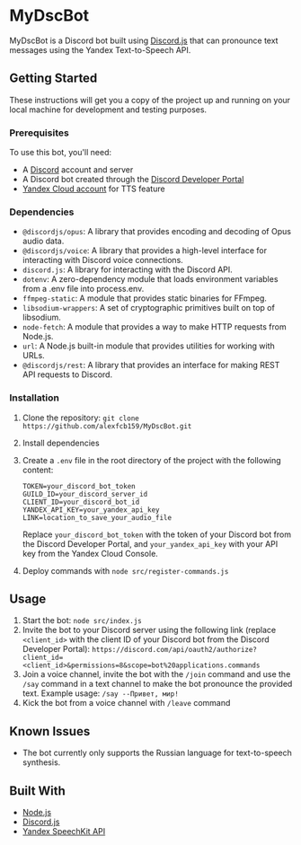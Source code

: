 # MyDscBot

MyDscBot is a Discord bot built using [Discord.js](https://discord.js.org/) that can pronounce text messages using the Yandex Text-to-Speech API.


## Getting Started

These instructions will get you a copy of the project up and running on your local machine for development and testing purposes.

### Prerequisites

To use this bot, you'll need:

- A [Discord](https://discord.com/login) account and server
- A Discord bot created through the [Discord Developer Portal](https://discord.com/developers/applications)
- [Yandex Cloud account](https://auth.cloud.yandex.ru/login?client_id=yc.oauth.console&redirectUrl=https%3A%2F%2Fauth.cloud.yandex.ru%2Foauth%2Fauthorize%3Fresponse_type%3Dcode%26client_id%3Dyc.oauth.console%26scope%3Dopenid%26redirect_uri%3Dhttps%253A%252F%252Fconsole.cloud.yandex.ru%252Fauth%252Fcallback%26state%3D3fVlNhPAvgZQL5XDLjAfc6EM42FzOvmuZB7Sz) for TTS feature


### Dependencies

- `@discordjs/opus`: A library that provides encoding and decoding of Opus audio data.
- `@discordjs/voice`: A library that provides a high-level interface for interacting with Discord voice connections.
- `discord.js`: A library for interacting with the Discord API.
- `dotenv`: A zero-dependency module that loads environment variables from a .env file into process.env.
- `ffmpeg-static`: A module that provides static binaries for FFmpeg.
- `libsodium-wrappers`: A set of cryptographic primitives built on top of libsodium.
- `node-fetch`: A module that provides a way to make HTTP requests from Node.js.
- `url`: A Node.js built-in module that provides utilities for working with URLs.
- `@discordjs/rest`: A library that provides an interface for making REST API requests to Discord.


### Installation

1. Clone the repository: `git clone https://github.com/alexfcb159/MyDscBot.git`
2. Install dependencies
3. Create a `.env` file in the root directory of the project with the following content:

    ```
    TOKEN=your_discord_bot_token
    GUILD_ID=your_discord_server_id
    CLIENT_ID=your_discord_bot_id
    YANDEX_API_KEY=your_yandex_api_key
    LINK=location_to_save_your_audio_file
    ```
   Replace `your_discord_bot_token` with the token of your Discord bot from the Discord Developer Portal, and `your_yandex_api_key` with your API key from the Yandex Cloud Console.
4. Deploy commands with `node src/register-commands.js`

## Usage

1. Start the bot: `node src/index.js`
2. Invite the bot to your Discord server using the following link (replace `<client_id>` with the client ID of your Discord bot from the Discord Developer Portal): `https://discord.com/api/oauth2/authorize?client_id=<client_id>&permissions=8&scope=bot%20applications.commands`
3. Join a voice channel, invite the bot with the `/join` command and use the `/say` command in a text channel to make the bot pronounce the provided text. Example usage: `/say --Привет, мир!`
4. Kick the bot from a voice channel with `/leave` command

## Known Issues

- The bot currently only supports the Russian language for text-to-speech synthesis.

## Built With

- [Node.js](https://nodejs.org/)
- [Discord.js](https://discord.js.org/)
- [Yandex SpeechKit API](https://cloud.yandex.com/en/docs/speechkit/tts/)